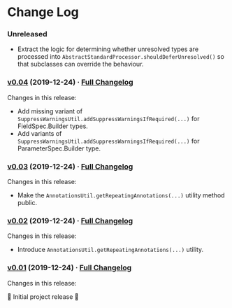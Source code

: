 # Change Log

### Unreleased

* Extract the logic for determining whether unresolved types are processed into `AbstractStandardProcessor.shouldDeferUnresolved()` so that subclasses can override the behaviour.

### [v0.04](https://github.com/realityforge/proton-processor-pack/tree/v0.04) (2019-12-24) · [Full Changelog](https://github.com/realityforge/proton-processor-pack/compare/v0.03...v0.04)

Changes in this release:

* Add missing variant of `SuppressWarningsUtil.addSuppressWarningsIfRequired(...)` for FieldSpec.Builder types.
* Add variants of `SuppressWarningsUtil.addSuppressWarningsIfRequired(...)` for ParameterSpec.Builder type.

### [v0.03](https://github.com/realityforge/proton-processor-pack/tree/v0.03) (2019-12-24) · [Full Changelog](https://github.com/realityforge/proton-processor-pack/compare/v0.02...v0.03)

Changes in this release:

* Make the `AnnotationsUtil.getRepeatingAnnotations(...)` utility method public.

### [v0.02](https://github.com/realityforge/proton-processor-pack/tree/v0.02) (2019-12-24) · [Full Changelog](https://github.com/realityforge/proton-processor-pack/compare/v0.01...v0.02)

Changes in this release:

* Introduce `AnnotationsUtil.getRepeatingAnnotations(...)` utility.

### [v0.01](https://github.com/realityforge/proton-processor-pack/tree/v0.01) (2019-12-24) · [Full Changelog](https://github.com/realityforge/proton-processor-pack/compare/5d8d0136c796a3732c5d74715aa5e01764a9eaa9...v0.01)

Changes in this release:

‎🎉 Initial project release ‎🎉
